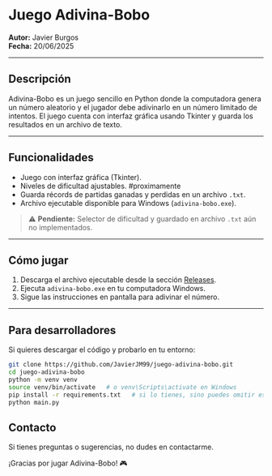 # Juego Adivina-Bobo

**Autor:** Javier Burgos  
**Fecha:** 20/06/2025  

---

## Descripción

Adivina-Bobo es un juego sencillo en Python donde la computadora genera un número aleatorio y el jugador debe adivinarlo en un número limitado de intentos. El juego cuenta con interfaz gráfica usando Tkinter y guarda los resultados en un archivo de texto.

---

## Funcionalidades

- Juego con interfaz gráfica (Tkinter).  
- Niveles de dificultad ajustables. #proximamente 
- Guarda récords de partidas ganadas y perdidas en un archivo `.txt`. 
- Archivo ejecutable disponible para Windows (`adivina-bobo.exe`).  

> ⚠️ **Pendiente:** Selector de dificultad y guardado en archivo `.txt` aún no implementados.

---

## Cómo jugar

1. Descarga el archivo ejecutable desde la sección [Releases](https://github.com/JavierJM99/juego-adivina-bobo/releases).  
2. Ejecuta `adivina-bobo.exe` en tu computadora Windows.  
3. Sigue las instrucciones en pantalla para adivinar el número.  

---

## Para desarrolladores

Si quieres descargar el código y probarlo en tu entorno:

```bash
git clone https://github.com/JavierJM99/juego-adivina-bobo.git
cd juego-adivina-bobo
python -m venv venv
source venv/bin/activate   # o venv\Scripts\activate en Windows
pip install -r requirements.txt   # si lo tienes, sino puedes omitir este paso
python main.py

```

## Contacto
Si tienes preguntas o sugerencias, no dudes en contactarme.

¡Gracias por jugar Adivina-Bobo! 🎮


